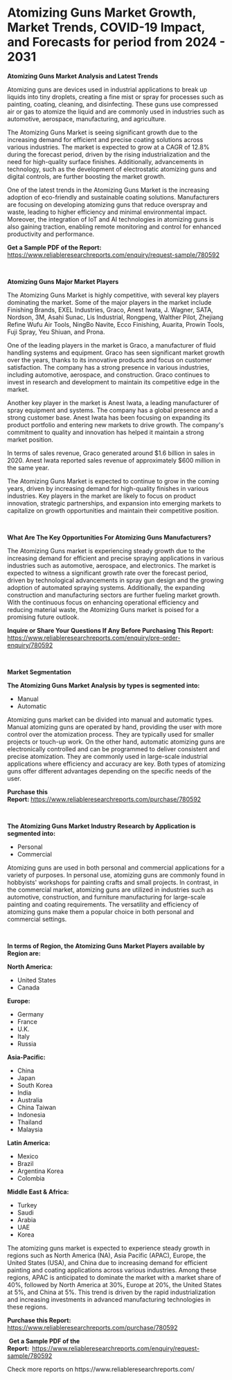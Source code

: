 <p><h1>Atomizing Guns Market Growth, Market Trends, COVID-19 Impact, and Forecasts for period from 2024 - 2031</h1></p><p><strong>Atomizing Guns Market Analysis and Latest Trends</strong></p>
<p><p>Atomizing guns are devices used in industrial applications to break up liquids into tiny droplets, creating a fine mist or spray for processes such as painting, coating, cleaning, and disinfecting. These guns use compressed air or gas to atomize the liquid and are commonly used in industries such as automotive, aerospace, manufacturing, and agriculture.</p><p>The Atomizing Guns Market is seeing significant growth due to the increasing demand for efficient and precise coating solutions across various industries. The market is expected to grow at a CAGR of 12.8% during the forecast period, driven by the rising industrialization and the need for high-quality surface finishes. Additionally, advancements in technology, such as the development of electrostatic atomizing guns and digital controls, are further boosting the market growth.</p><p>One of the latest trends in the Atomizing Guns Market is the increasing adoption of eco-friendly and sustainable coating solutions. Manufacturers are focusing on developing atomizing guns that reduce overspray and waste, leading to higher efficiency and minimal environmental impact. Moreover, the integration of IoT and AI technologies in atomizing guns is also gaining traction, enabling remote monitoring and control for enhanced productivity and performance.</p></p>
<p><strong>Get a Sample PDF of the Report:&nbsp;</strong> <a href="https://www.reliableresearchreports.com/enquiry/request-sample/780592">https://www.reliableresearchreports.com/enquiry/request-sample/780592</a></p>
<p>&nbsp;</p>
<p><strong>Atomizing Guns Major Market Players</strong></p>
<p><p>The Atomizing Guns Market is highly competitive, with several key players dominating the market. Some of the major players in the market include Finishing Brands, EXEL Industries, Graco, Anest Iwata, J. Wagner, SATA, Nordson, 3M, Asahi Sunac, Lis Industrial, Rongpeng, Walther Pilot, Zhejiang Refine Wufu Air Tools, NingBo Navite, Ecco Finishing, Auarita, Prowin Tools, Fuji Spray, Yeu Shiuan, and Prona.</p><p>One of the leading players in the market is Graco, a manufacturer of fluid handling systems and equipment. Graco has seen significant market growth over the years, thanks to its innovative products and focus on customer satisfaction. The company has a strong presence in various industries, including automotive, aerospace, and construction. Graco continues to invest in research and development to maintain its competitive edge in the market.</p><p>Another key player in the market is Anest Iwata, a leading manufacturer of spray equipment and systems. The company has a global presence and a strong customer base. Anest Iwata has been focusing on expanding its product portfolio and entering new markets to drive growth. The company's commitment to quality and innovation has helped it maintain a strong market position.</p><p>In terms of sales revenue, Graco generated around $1.6 billion in sales in 2020. Anest Iwata reported sales revenue of approximately $600 million in the same year.</p><p>The Atomizing Guns Market is expected to continue to grow in the coming years, driven by increasing demand for high-quality finishes in various industries. Key players in the market are likely to focus on product innovation, strategic partnerships, and expansion into emerging markets to capitalize on growth opportunities and maintain their competitive position.</p></p>
<p>&nbsp;</p>
<p><strong>What Are The Key Opportunities For Atomizing Guns Manufacturers?</strong></p>
<p><p>The Atomizing Guns market is experiencing steady growth due to the increasing demand for efficient and precise spraying applications in various industries such as automotive, aerospace, and electronics. The market is expected to witness a significant growth rate over the forecast period, driven by technological advancements in spray gun design and the growing adoption of automated spraying systems. Additionally, the expanding construction and manufacturing sectors are further fueling market growth. With the continuous focus on enhancing operational efficiency and reducing material waste, the Atomizing Guns market is poised for a promising future outlook.</p></p>
<p><strong>Inquire or Share Your Questions If Any Before Purchasing This Report:</strong> <a href="https://www.reliableresearchreports.com/enquiry/pre-order-enquiry/780592">https://www.reliableresearchreports.com/enquiry/pre-order-enquiry/780592</a></p>
<p>&nbsp;</p>
<p><strong>Market Segmentation</strong></p>
<p><strong>The Atomizing Guns Market Analysis by types is segmented into:</strong></p>
<p><ul><li>Manual</li><li>Automatic</li></ul></p>
<p><p>Atomizing guns market can be divided into manual and automatic types. Manual atomizing guns are operated by hand, providing the user with more control over the atomization process. They are typically used for smaller projects or touch-up work. On the other hand, automatic atomizing guns are electronically controlled and can be programmed to deliver consistent and precise atomization. They are commonly used in large-scale industrial applications where efficiency and accuracy are key. Both types of atomizing guns offer different advantages depending on the specific needs of the user.</p></p>
<p><strong>Purchase this Report:&nbsp;</strong><a href="https://www.reliableresearchreports.com/purchase/780592">https://www.reliableresearchreports.com/purchase/780592</a></p>
<p>&nbsp;</p>
<p><strong>The Atomizing Guns Market Industry Research by Application is segmented into:</strong></p>
<p><ul><li>Personal</li><li>Commercial</li></ul></p>
<p><p>Atomizing guns are used in both personal and commercial applications for a variety of purposes. In personal use, atomizing guns are commonly found in hobbyists' workshops for painting crafts and small projects. In contrast, in the commercial market, atomizing guns are utilized in industries such as automotive, construction, and furniture manufacturing for large-scale painting and coating requirements. The versatility and efficiency of atomizing guns make them a popular choice in both personal and commercial settings.</p></p>
<p>&nbsp;</p>
<p><strong>In terms of Region, the Atomizing Guns Market Players available by Region are:</strong></p>
<p>
    <p> <strong> North America: </strong>
        <ul>
            <li>United States</li>
            <li>Canada</li>
        </ul>
        </p> 
    <p> <strong> Europe: </strong>
        <ul>
            <li>Germany</li>
            <li>France</li>
            <li>U.K.</li>
            <li>Italy</li>
            <li>Russia</li>
        </ul>
        </p> 
    <p> <strong> Asia-Pacific: </strong>
        <ul>
            <li>China</li>
            <li>Japan</li>
            <li>South Korea</li>
            <li>India</li>
            <li>Australia</li>
            <li>China Taiwan</li>
            <li>Indonesia</li>
            <li>Thailand</li>
            <li>Malaysia</li>
        </ul>
        </p> 
    <p> <strong> Latin America: </strong>
        <ul>
            <li>Mexico</li>
            <li>Brazil</li>
            <li>Argentina Korea</li>
            <li>Colombia</li>
        </ul>
        </p> 
    <p> <strong> Middle East & Africa: </strong>
        <ul>
            <li>Turkey</li>
            <li>Saudi</li>
            <li>Arabia</li>
            <li>UAE</li>
            <li>Korea</li>
        </ul>
    </p>
    </p>
<p><p>The atomizing guns market is expected to experience steady growth in regions such as North America (NA), Asia Pacific (APAC), Europe, the United States (USA), and China due to increasing demand for efficient painting and coating applications across various industries. Among these regions, APAC is anticipated to dominate the market with a market share of 40%, followed by North America at 30%, Europe at 20%, the United States at 5%, and China at 5%. This trend is driven by the rapid industrialization and increasing investments in advanced manufacturing technologies in these regions.</p></p>
<p><strong>Purchase this Report: </strong><a href="https://www.reliableresearchreports.com/purchase/780592">https://www.reliableresearchreports.com/purchase/780592</a></p>
<p>&nbsp;<strong>Get a Sample PDF of the Report:&nbsp;&nbsp;</strong><a href="https://www.reliableresearchreports.com/enquiry/request-sample/780592">https://www.reliableresearchreports.com/enquiry/request-sample/780592</a></p>
<p><strong></strong></p>
<p>Check more reports on https://www.reliableresearchreports.com/</p>